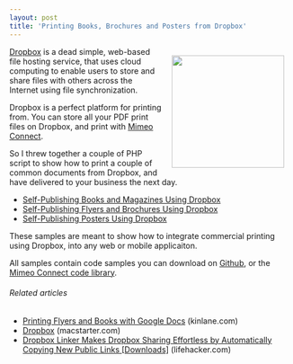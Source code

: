 ```yaml
---
layout: post
title: 'Printing Books, Brochures and Posters from Dropbox'
---
```

<a title="Dropbox" href="https://www.dropbox.com/"><img style="padding: 15px;" src="http://kinlane-productions.s3.amazonaws.com/cloud-storage/dropbox-logo.jpg" alt="" width="200" align="right" /></a><a title="Dropbox" href="https://www.dropbox.com/">Dropbox</a> is a dead simple, web-based file hosting service, that uses cloud computing to enable users to store and share files with others across the Internet using file synchronization.<p></p>
Dropbox is a perfect platform for printing from.  You can store all your PDF print files on Dropbox, and print with <a title="Mimeo Connect" href="http://developer.mimeo.com">Mimeo Connect</a>.<p></p>
So I threw together a couple of PHP script to show how to print a couple of common documents from Dropbox, and have delivered to your business the next day.
<ul class="mainlist">
	<li><a title="Self-Publishing Books and Magazines Using Dropbox" href="http://developer.mimeo.com/blog/blog_detail.php?ID=134">Self-Publishing Books and Magazines Using Dropbox</a></li>
	<li><a title="Self-Publishing Flyers and Brochures Using Dropbox" href="http://developer.mimeo.com/blog/blog_detail.php?ID=135">Self-Publishing Flyers and Brochures Using Dropbox</a></li>
	<li><a title="Self-Publishing Posters Using Dropbox" href="http://developer.mimeo.com/blog/blog_detail.php?ID=136">Self-Publishing Posters Using Dropbox</a></li>
</ul>
These samples are meant to show how to integrate commercial printing using Dropbox, into any web or mobile applicaiton.<p></p>
All samples contain code samples you can download on <a title="Github" href="https://github.com/mimeoconnect">Github</a>, or the <a title="Mimeo Connect Code Library" href="http://developer.mimeo.com/code/index.php">Mimeo Connect code library</a>.
<h6 class="zemanta-related-title" style="font-size: 1em;">Related articles</h6>
<ul class="zemanta-article-ul">
	<li class="zemanta-article-ul-li"><a href="http://www.kinlane.com/2011/06/printing-brochures-and-books-with-google-docs/">Printing Flyers and Books with Google Docs</a> (kinlane.com)</li>
	<li class="zemanta-article-ul-li"><a href="http://macstarter.com/2011/05/25/dropbox/">Dropbox</a> (macstarter.com)</li>
	<li class="zemanta-article-ul-li"><a href="http://lifehacker.com/5811545/dropbox-linker-makes-dropbox-sharing-effortless-by-automatically-copying-new-public-links">Dropbox Linker Makes Dropbox Sharing Effortless by Automatically Copying New Public Links [Downloads]</a> (lifehacker.com)</li>
</ul>

